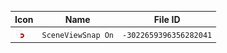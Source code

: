 | Icon | Name | File ID |
| ---  | ---  | ---     |
| ![](SceneViewSnap%20On.png) | `SceneViewSnap On` | `-3022659396356282041` |
